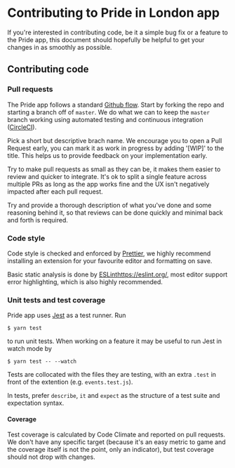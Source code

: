 # Contributing to Pride in London app

If you're interested in contributing code, be it a simple bug fix or a feature
to the Pride app, this document should hopefully be helpful to get your
changes in as smoothly as possible.

## Contributing code

### Pull requests

The Pride app follows a standard [Github flow](https://guides.github.com/introduction/flow/).
Start by forking the repo and starting a branch off of `master`. We do what
we can to keep the `master` branch working using automated testing and
continuous integration ([CircleCI](https://circleci.com/)).

Pick a short but descriptive brach name. We encourage you to open a Pull Request
early, you can mark it as work in progress by adding '[WIP]' to the title. This
helps us to provide feedback on your implementation early.

Try to make pull requests as small as they can be, it makes them easier to
review and quicker to integrate. It's ok to split a single feature across
multiple PRs as long as the app works fine and the UX isn't negatively
impacted after each pull request.

Try and provide a thorough description of what you've done and some reasoning
behind it, so that reviews can be done quickly and minimal back and forth is
required.

### Code style

Code style is checked and enforced by [Prettier](https://prettier.io/), we
highly recommend installing an extension for your favourite editor and
formatting on save.

Basic static analysis is done by [ESLint]()https://eslint.org/, most editor
support error highlighting, which is also highly recommended.

### Unit tests and test coverage

Pride app uses [Jest](https://facebook.github.io/jest/) as a test runner. Run

```
$ yarn test
```

to run unit tests. When working on a feature it may be useful to run Jest in
watch mode by

```
$ yarn test -- --watch
```

Tests are collocated with the files they are testing, with an extra `.test` in
front of the extention (e.g. `events.test.js`).

In tests, prefer `describe`, `it` and `expect` as the structure of a test
suite and expectation syntax.

#### Coverage

Test coverage is calculated by Code Climate and reported on pull requests.
We don't have any specific target (because it's an easy metric to game and
the coverage itself is not the point, only an indicator), but test coverage
should not drop with changes.
